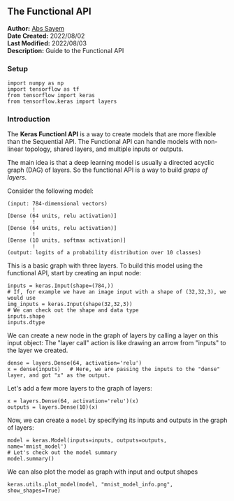 ## **The Functional API**
**Author:** [Abs Sayem](https://github.com/abs-sayem)<br>
**Date Created:** 2022/08/02<br>
**Last Modified:** 2022/08/03<br>
**Description:** Guide to the Functional API

### **Setup**
```
import numpy as np
import tensorflow as tf
from tensorflow import keras
from tensorflow.keras import layers
```

### **Introduction**
The **Keras Functionl API** is a way to create models that are more flexible than the Sequential API. The Functional API can handle models with non-linear topology, shared layers, and multiple inputs or outputs.

The main idea is that a deep learning model is usually a directed acyclic graph (DAG) of layers. So the functional API is a way to build *graps of layers*.

Consider the following model:
```
(input: 784-dimensional vectors)
        !
[Dense (64 units, relu activation)]
        !
[Dense (64 units, relu activation)]
        !
[Dense (10 units, softmax activation)]
        !
(output: logits of a probability distribution over 10 classes)
```
This is a basic graph with three layers. To build this model using the functional API, start by creating an input node:
```
inputs = keras.Input(shape=(784,))
# If, for example we have an image input with a shape of (32,32,3), we would use
img_inputs = keras.Input(shape(32,32,3))
# We can check out the shape and data type
inputs.shape
inputs.dtype
```
We can create a new node in the graph of layers by calling a layer on this input object: The "layer call" action is like drawing an arrow from "inputs" to the layer we created.
```
dense = layers.Dense(64, activation='relu')
x = dense(inputs)   # Here, we are passing the inputs to the "dense" layer, and got "x" as the output.
```
Let's add a few more layers to the graph of layers:
```
x = layers.Dense(64, activation='relu')(x)
outputs = layers.Dense(10)(x)
```
Now, we can create a `model` by specifying its inputs and outputs in the graph of layers:
```
model = keras.Model(inputs=inputs, outputs=outputs, name='mnist_model')
# Let's check out the model summary
model.summary()
```
We can also plot the model as graph with input and output shapes
```
keras.utils.plot_model(model, "mnist_model_info.png", show_shapes=True)
```